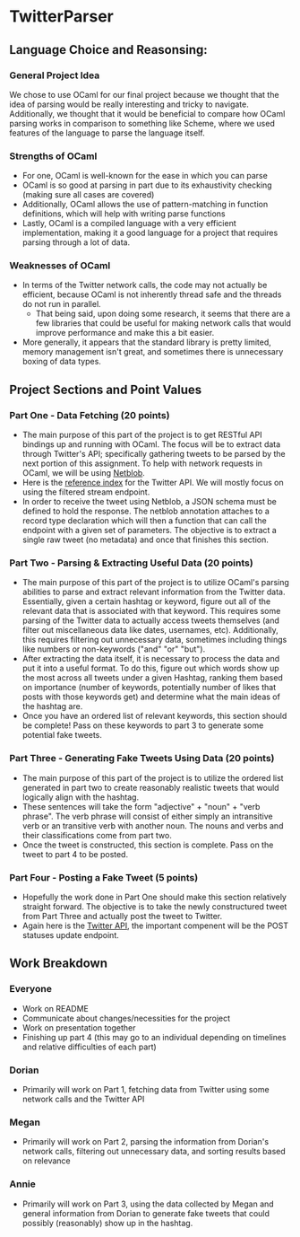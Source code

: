 # TwitterParser

## Language Choice and Reasonsing:
### General Project Idea
We chose to use OCaml for our final project because we thought that the idea of parsing would be really interesting and tricky to navigate. Additionally, we thought that it would be beneficial to compare how OCaml parsing works in comparison to something like Scheme, where we used features of the language to parse the language itself. 

### Strengths of OCaml
- For one, OCaml is well-known for the ease in which you can parse
- OCaml is so good at parsing in part due to its exhaustivity checking (making sure all cases are covered)
- Additionally, OCaml allows the use of pattern-matching in function definitions, which will help with writing parse functions
- Lastly, OCaml is a compiled language with a very efficient implementation, making it a good language for a project that requires parsing through a lot of data. 

### Weaknesses of OCaml
- In terms of the Twitter network calls, the code may not actually be efficient, because OCaml is not inherently thread safe and the threads do not run in parallel.  
    - That being said, upon doing some research, it seems that there are a few libraries that could be useful for making network calls that would improve performance and make this a bit easier. 
- More generally, it appears that the standard library is pretty limited, memory management isn't great, and sometimes there is unnecessary boxing of data types. 

## Project Sections and Point Values
### Part One - Data Fetching (20 points)
- The main purpose of this part of the project is to get RESTful API bindings up and running with OCaml. The focus will be to extract data through Twitter's API; specifically gathering tweets to be parsed by the next portion of this assignment. To help with network requests in OCaml, we will be using [Netblob](https://github.com/chrismamo1/ppx_netblob). 
- Here is the [reference index](https://developer.twitter.com/en/docs/twitter-api/api-reference-index) for the Twitter API. We will mostly focus on using the filtered stream endpoint. 
- In order to receive the tweet using Netblob, a JSON schema must be defined to hold the response. The netblob annotation attaches to a record type declaration which will then a function that can call the endpoint with a given set of parameters. The objective is to extract a single raw tweet (no metadata) and once that finishes this section. 
### Part Two - Parsing & Extracting Useful Data (20 points)
- The main purpose of this part of the project is to utilize OCaml's parsing abilities to parse and extract relevant information from the Twitter data. Essentially, given a certain hashtag or keyword, figure out all of the relevant data that is associated with that keyword. This requires some parsing of the Twitter data to actually access tweets themselves (and filter out miscellaneous data like dates, usernames, etc). Additionally, this requires filtering out unnecessary data, sometimes including things like numbers or non-keywords ("and" "or" "but").   
- After extracting the data itself, it is necessary to process the data and put it into a useful format. To do this, figure out which words show up the most across all tweets under a given Hashtag, ranking them based on importance (number of keywords, potentially number of likes that posts with those keywords get) and determine what the main ideas of the hashtag are. 
- Once you have an ordered list of relevant keywords, this section should be complete! Pass on these keywords to part 3 to generate some potential fake tweets. 
### Part Three - Generating Fake Tweets Using Data (20 points)
- The main purpose of this part of the project is to utilize the ordered list generated in part two to create reasonably realistic tweets that would logically align with the hashtag.  
- These sentences will take the form "adjective" + "noun" +  "verb phrase". The verb phrase will consist of either simply an intransitive verb or an transitive verb with another noun. The nouns and verbs and their classifications come from part two. 
- Once the tweet is constructed, this section is complete. Pass on the tweet to part 4 to be posted. 
### Part Four - Posting a Fake Tweet (5 points)
- Hopefully the work done in Part One should make this section relatively straight forward. The objective is to take the newly constructured tweet from Part Three and actually post the tweet to Twitter. 
- Again here is the [Twitter API](https://developer.twitter.com/en/docs/twitter-api/api-reference-index), the important compenent will be the POST statuses update endpoint. 

## Work Breakdown
### Everyone
- Work on README
- Communicate about changes/necessities for the project 
- Work on presentation together
- Finishing up part 4 (this may go to an individual depending on timelines and relative difficulties of each part)

### Dorian
- Primarily will work on Part 1, fetching data from Twitter using some network calls and the Twitter API

### Megan
- Primarily will work on Part 2, parsing the information from Dorian's network calls, filtering out unnecessary data, and sorting results based on relevance

### Annie
- Primarily will work on Part 3, using the data collected by Megan and general information from Dorian to generate fake tweets that could possibly (reasonably) show up in the hashtag. 
